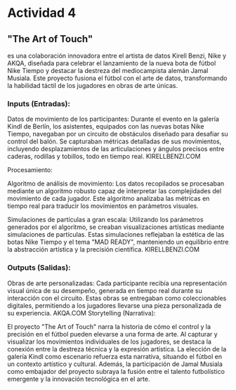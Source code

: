 # Actividad 4
## "The Art of Touch" 
es una colaboración innovadora entre el artista de datos Kirell Benzi, Nike y AKQA, diseñada para celebrar el lanzamiento de la nueva bota de fútbol Nike Tiempo y destacar la destreza del mediocampista alemán Jamal Musiala. Este proyecto fusiona el fútbol con el arte de datos, transformando la habilidad táctil de los jugadores en obras de arte únicas.

### Inputs (Entradas):

Datos de movimiento de los participantes: Durante el evento en la galería Kindl de Berlín, los asistentes, equipados con las nuevas botas Nike Tiempo, navegaban por un circuito de obstáculos diseñado para desafiar su control del balón. Se capturaban métricas detalladas de sus movimientos, incluyendo desplazamientos de las articulaciones y ángulos precisos entre caderas, rodillas y tobillos, todo en tiempo real. 
KIRELLBENZI.COM

Procesamiento:

Algoritmo de análisis de movimiento: Los datos recopilados se procesaban mediante un algoritmo robusto capaz de interpretar las complejidades del movimiento de cada jugador. Este algoritmo analizaba las métricas en tiempo real para traducir los movimientos en parámetros visuales.

Simulaciones de partículas a gran escala: Utilizando los parámetros generados por el algoritmo, se creaban visualizaciones artísticas mediante simulaciones de partículas. Estas simulaciones reflejaban la estética de las botas Nike Tiempo y el tema "MAD READY", manteniendo un equilibrio entre la abstracción artística y la precisión científica. 
KIRELLBENZI.COM

### Outputs (Salidas):

Obras de arte personalizadas: Cada participante recibía una representación visual única de su desempeño, generada en tiempo real durante su interacción con el circuito. Estas obras se entregaban como coleccionables digitales, permitiendo a los jugadores llevarse una pieza personalizada de su experiencia. 
AKQA.COM
Storytelling (Narrativa):

El proyecto "The Art of Touch" narra la historia de cómo el control y la precisión en el fútbol pueden elevarse a una forma de arte. Al capturar y visualizar los movimientos individuales de los jugadores, se destaca la conexión entre la destreza técnica y la expresión artística. La elección de la galería Kindl como escenario refuerza esta narrativa, situando el fútbol en un contexto artístico y cultural. Además, la participación de Jamal Musiala como embajador del proyecto subraya la fusión entre el talento futbolístico emergente y la innovación tecnológica en el arte.
